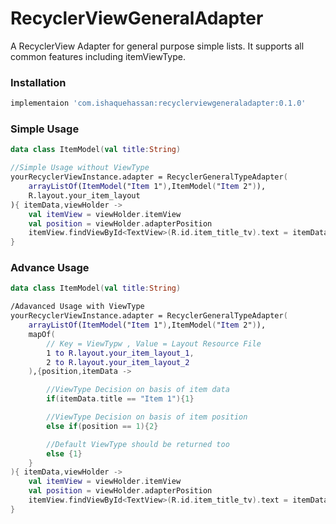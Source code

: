 # RecyclerViewGeneralAdapter
A RecyclerView Adapter for general purpose simple lists. It supports all common features including itemViewType.

### Installation
```groovy
implementaion 'com.ishaquehassan:recyclerviewgeneraladapter:0.1.0'
```

### Simple Usage
```kotlin
data class ItemModel(val title:String)

//Simple Usage without ViewType
yourRecyclerViewInstance.adapter = RecyclerGeneralTypeAdapter(
    arrayListOf(ItemModel("Item 1"),ItemModel("Item 2")),
    R.layout.your_item_layout
){ itemData,viewHolder ->
    val itemView = viewHolder.itemView
    val position = viewHolder.adapterPosition
    itemView.findViewById<TextView>(R.id.item_title_tv).text = itemData.title
}
```

### Advance Usage
```kotlin
data class ItemModel(val title:String)

/Adavanced Usage with ViewType
yourRecyclerViewInstance.adapter = RecyclerGeneralTypeAdapter(
    arrayListOf(ItemModel("Item 1"),ItemModel("Item 2")),
    mapOf(
        // Key = ViewTypw , Value = Layout Resource File
        1 to R.layout.your_item_layout_1,
        2 to R.layout.your_item_layout_2
    ),{position,itemData ->

        //ViewType Decision on basis of item data
        if(itemData.title == "Item 1"){1}

        //ViewType Decision on basis of item position
        else if(position == 1){2}

        //Default ViewType should be returned too
        else {1}
    }
){ itemData,viewHolder ->
    val itemView = viewHolder.itemView
    val position = viewHolder.adapterPosition
    itemView.findViewById<TextView>(R.id.item_title_tv).text = itemData.title
}
```


